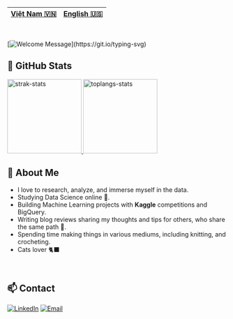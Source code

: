 |[Việt Nam 🇻🇳](https://github.com/NguyenDangXuanLinh/NguyenDangXuanLinh/blob/main/README.md)|[English 🇺🇸](https://github.com/NguyenDangXuanLinh/NguyenDangXuanLinh/blob/main/README.md)|
|---|---| 

<br>

[![Welcome Message](https://readme-typing-svg.demolab.com?font=Silkscreen&duration=3100&pause=400&color=F2BD39&random=false&width=440&height=60&lines=Hi%2C+I'm+Xu%C3%A2n+Linh;Welcome+to+my+GitHub+~(%5E-%5E)~)](https://git.io/typing-svg)


## 🌟 GitHub Stats

<a href="#">
    <img alt="strak-stats" height="170em" src="https://github-readme-streak-stats.herokuapp.com/?user=NguyenDangXuanLinh&layout=compact&hide_border=true&theme=jolly&show_owner=true" /> 
     <img alt="toplangs-stats" height="170em" src="https://github-readme-stats.vercel.app/api/top-langs/?username=NguyenDangXuanLinh&layout=compact&hide_border=true&theme=rose&hide_progress=true&langs_count=8" />    
</a>

<br>

## ‎🎀 About Me

- I love to research, analyze, and immerse myself in the data.
- Studying Data Science online 💃.
- Building Machine Learning projects with **Kaggle** competitions and BigQuery.
- Writing blog reviews sharing my thoughts and tips for others, who share the same path 🫵.
- Spending time making things in various mediums, including knitting, and crocheting.
- Cats lover 🐈‍⬛

<br>

## 📫 Contact
[![LinkedIn](https://img.shields.io/badge/LinkedIn-0077B5?style=for-the-badge&logo=linkedin&logoColor=white "LinkedIn")](https://www.linkedin.com/in/linhlyle/)
[![Email](https://img.shields.io/badge/Gmail-D14836?style=for-the-badge&logo=gmail&logoColor=white "Email")](mailto:nguyendg.xuanlinh@gmail.com)
